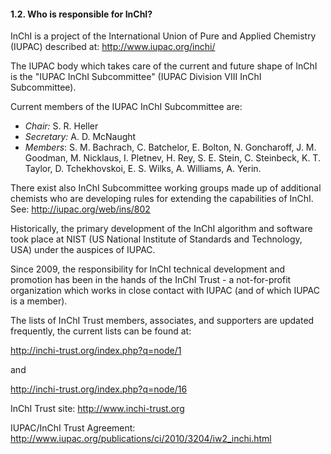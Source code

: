 #### 1.2. Who is responsible for InChI? 

InChI is a project of the International Union of Pure and Applied Chemistry (IUPAC) described at: http://www.iupac.org/inchi/ 

The IUPAC body which takes care of the current and future shape of InChI is  the "IUPAC InChI Subcommittee" (IUPAC Division VIII InChI Subcommittee).  

Current members of the IUPAC InChI Subcommittee are:

- *Chair:* S. R. Heller
- *Secretary:* A. D. McNaught 
- *Members*: S. M. Bachrach, C. Batchelor, E. Bolton, N.      Goncharoff, J. M. Goodman, M. Nicklaus, I. Pletnev, H. Rey, S. E. Stein,      C. Steinbeck, K. T. Taylor, D. Tchekhovskoi, E. S. Wilks, A. Williams, A.      Yerin. 

There exist also InChI Subcommittee working groups made up of additional chemists who are developing rules for extending the capabilities of InChI. See: http://iupac.org/web/ins/802

Historically, the primary development of the InChI algorithm and software took place at NIST (US National Institute of Standards and Technology,  USA) under the auspices of IUPAC. 

Since 2009, the responsibility for InChI technical development and promotion has been in the hands of the InChI Trust - a not-for-profit organization which works in close contact with IUPAC (and of which IUPAC is a member). 

The lists of InChI Trust members, associates, and supporters are updated frequently, the current lists can be found at:

http://inchi-trust.org/index.php?q=node/1

and

http://inchi-trust.org/index.php?q=node/16

InChI Trust site: 
 http://www.inchi-trust.org 

IUPAC/InChI Trust Agreement:
 http://www.iupac.org/publications/ci/2010/3204/iw2_inchi.html 

